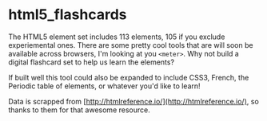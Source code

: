# html5_flashcards

The HTML5 element set includes 113 elements, 105 if you exclude experiemental ones. There are some pretty cool tools that are will soon be available across browsers, I'm looking at you `<meter>`. Why not build a digital flashcard set to help us learn the elements?

If built well this tool could also be expanded to include CSS3, French, the Periodic table of elements, or whatever you'd like to learn!

Data is scrapped from [http://htmlreference.io/](http://htmlreference.io/), so thanks to them for that awesome resource.
